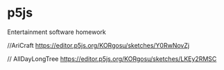 # p5js

Entertainment software homework

//AriCraft
https://editor.p5js.org/KORgosu/sketches/Y0RwNovZj

// AllDayLongTree
https://editor.p5js.org/KORgosu/sketches/LKEy2RMSC
